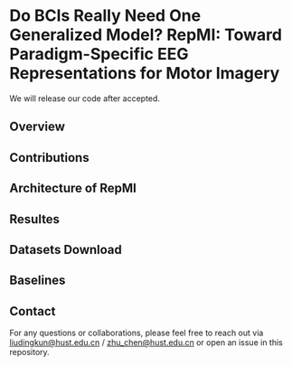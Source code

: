 # Do BCIs Really Need One Generalized Model? RepMI: Toward Paradigm-Specific EEG Representations for Motor Imagery
We will release our code after accepted.

## Overview

## Contributions

## Architecture of RepMI

## Resultes

## Datasets Download

## Baselines

## Contact
For any questions or collaborations, please feel free to reach out via liudingkun@hust.edu.cn / zhu_chen@hust.edu.cn or open an issue in this repository.
